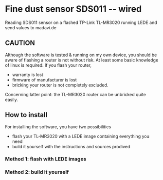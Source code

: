 # Fine dust sensor SDS011 -- wired
Reading SDS011 sensor on a flashed TP-Link TL-MR3020 running LEDE and send values to madavi.de

## CAUTION
Although the software is tested & running on my own device, you should be aware of flashing a router is not without risk.
At least some basic knowledge of linux is required.
If you flash your router,
- warranty is lost
- firmware of manufacturer is lost
- bricking your router is not completely excluded.

Concerning latter point: the TL-MR3020 router can be unbricked quite easily.

## How to install
For installing the software, you have two possibilities
- flash your TL-MR3020 with a LEDE image containing everything you need
- build it yourself with the instructions and sources prodived

### Method 1: flash with LEDE images
### Method 2: build it yourself
